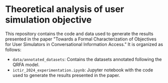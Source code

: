 # Theoretical analysis of user simulation objective

This repository contains the code and data used to generate the results presented in the paper "Towards a Formal Characterization of Objectives for User Simulators in Conversational Information Access."
It is organized as follows:

  - `data/annotated_datasets`: Contains the datasets annotated following the QRFA model.
  - `ictir_2024_experimentation.ipynb`: Jupyter notebook with the code used to generate the results presented in the paper.

